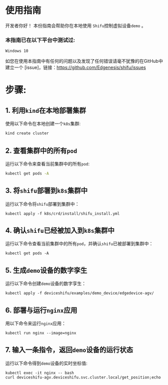 # 使用指南

开发者你好！ 本份指南会帮助你在本地使用 `Shifu`控制虚拟设备`demo` 。

### 本指南已在以下平台中测试过:
```
Windows 10
```

如您在使用本指南中有任何的问题以及发现了任何错误请毫不犹豫的在GitHub中建立一个 [issue]，链接：https://github.com/Edgenesis/shifu/issues

# 步骤:
## 1. 利用`kind`在本地部署集群
使用以下命令在本地创建一个`k8s`集群:
```sh
kind create cluster
```

## 2. 查看集群中的所有`pod`
运行以下命令来查看当前集群中的所有`pod`:
```sh
kubectl get pods -A
```

## 3. 将`shifu`部署到`k8s`集群中
运行以下命令将`shifu`部署到集群中：
```shell
kubectl apply -f k8s/crd/install/shifu_install.yml
```

## 4. 确认`shifu`已经被加入到`k8s`集群中
运行以下命令查看当前集群中的所有`pod`，并确认`shifu`已被部署到集群中：
```shell
kubectl get pods -A
```

## 5. 生成`demo`设备的数字孪生
运行以下命令创建`demo`设备的数字孪生：
```shell
kubectl apply -f deviceshifu/examples/demo_device/edgedevice-agv/
```

## 6. 部署与运行`nginx`应用
用以下命令来运行`nginx`应用：
```shell
kubectl run nginx --image=nginx
```

## 7. 输入一条指令，返回`demo`设备的运行状态
运行以下命令得到`demo`设备的实时坐标值:
```shell
kubectl exec -it nginx -- bash
curl deviceshifu-agv.deviceshifu.svc.cluster.local/get_position;echo
```


